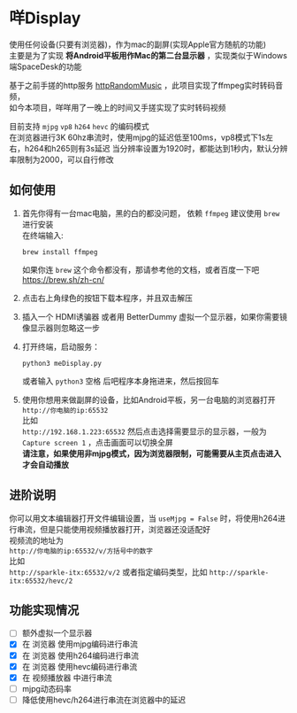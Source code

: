 # 咩Display
使用任何设备(只要有浏览器)，作为mac的副屏(实现Apple官方随航的功能)   
主要是为了实现 **将Android平板用作Mac的第二台显示器** ，实现类似于Windows端SpaceDesk的功能 

基于之前手搓的http服务 [httpRandomMusic](https://github.com/zanjie1999/httpRandomMusic) ，此项目实现了ffmpeg实时转码音频，  
如今本项目，咩咩用了一晚上的时间又手搓实现了实时转码视频

目前支持 `mjpg` `vp8` `h264` `hevc` 的编码模式  
在浏览器进行3K 60hz串流时，使用mjpg的延迟低至100ms，vp8模式下1s左右，h264和h265则有3s延迟
当分辨率设置为1920时，都能达到1秒内，默认分辨率限制为2000，可以自行修改

## 如何使用
1. 首先你得有一台mac电脑，黑的白的都没问题，
    依赖 `ffmpeg` 建议使用 `brew` 进行安装  
    在终端输入:  
    ```
    brew install ffmpeg
    ```
    如果你连 `brew` 这个命令都没有，那请参考他的文档，或者百度一下吧  
    https://brew.sh/zh-cn/

2. 点击右上角绿色的按钮下载本程序，并且双击解压

3. 插入一个 HDMI诱骗器 或者用 BetterDummy 虚拟一个显示器，如果你需要镜像显示器则忽略这一步

4. 打开终端，启动服务：  
    ```
    python3 meDisplay.py
    ```  
    或者输入 `python3` 空格 后吧程序本身拖进来，然后按回车

5. 使用你想用来做副屏的设备，比如Android平板，另一台电脑的浏览器打开  
    `http://你电脑的ip:65532`  
    比如  
    `http://192.168.1.223:65532`
    然后点击选择需要显示的显示器，一般为 `Capture screen 1` ，点击画面可以切换全屏  
    **请注意，如果使用非mjpg模式，因为浏览器限制，可能需要从主页点击进入才会自动播放**

## 进阶说明
你可以用文本编辑器打开文件编辑设置，当 `useMjpg = False` 时，将使用h264进行串流，但是只能使用视频播放器打开，浏览器还没适配好  
视频流的地址为  
`http://你电脑的ip:65532/v/方括号中的数字`  
比如  
`http://sparkle-itx:65532/v/2`
或者指定编码类型，比如
`http://sparkle-itx:65532/hevc/2`

## 功能实现情况
* [ ] 额外虚拟一个显示器
* [x] 在 浏览器 使用mjpg编码进行串流
* [x] 在 浏览器 使用h264编码进行串流
* [x] 在 浏览器 使用hevc编码进行串流
* [x] 在 视频播放器 中进行串流
* [ ] mjpg动态码率
* [ ] 降低使用hevc/h264进行串流在浏览器中的延迟
